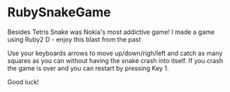 # RubySnakeGame
Besides Tetris Snake was Nokia's most addictive game! I made a game using Ruby2 D - enjoy this blast from the past

Use your keyboards arrows to move up/down/righ/left and catch as many squares as you can without having the snake crash into itself.
If you crash the game is over and you can restart by pressing Key 1.

Good luck! 
